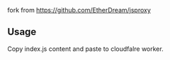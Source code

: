 fork from https://github.com/EtherDream/jsproxy

## Usage

Copy index.js content and paste to cloudfalre worker.
